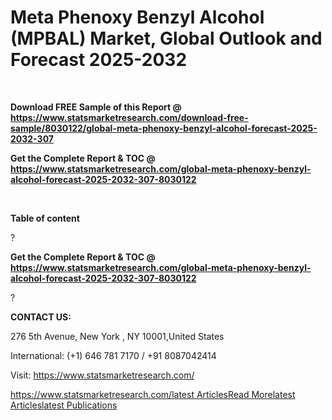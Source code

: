 <h1>Meta Phenoxy Benzyl Alcohol (MPBAL) Market, Global Outlook and Forecast 2025-2032</h1><br/><p><strong>Download FREE Sample of this Report @ <a href="https://www.statsmarketresearch.com/download-free-sample/8030122/global-meta-phenoxy-benzyl-alcohol-forecast-2025-2032-307">https://www.statsmarketresearch.com/download-free-sample/8030122/global-meta-phenoxy-benzyl-alcohol-forecast-2025-2032-307</a></strong></p>
 
 
 
 <div><b>Get the Complete Report & TOC @ <a href="https://www.statsmarketresearch.com/global-meta-phenoxy-benzyl-alcohol-forecast-2025-2032-307-8030122">https://www.statsmarketresearch.com/global-meta-phenoxy-benzyl-alcohol-forecast-2025-2032-307-8030122</a></b></div>
 
 
 
 <p><br />
 
 <b>Table of content</b></p>
 
 
 
 <p>? </p>
 
 
 
 <div><b>Get the Complete Report & TOC @ <a href="https://www.statsmarketresearch.com/global-meta-phenoxy-benzyl-alcohol-forecast-2025-2032-307-8030122">https://www.statsmarketresearch.com/global-meta-phenoxy-benzyl-alcohol-forecast-2025-2032-307-8030122</a></b></div>
 
 
 
 <p>? </p>
 
 
 
 <p><b>CONTACT US:</b><br />
 
 276 5th Avenue, New York , NY 10001,United States<br />
 
 International: (+1) 646 781 7170 / +91 8087042414<br />
 
 Visit: <a href="https://www.statsmarketresearch.com/">https://www.statsmarketresearch.com/</a><br />
 
 <a href="https://gyeongbokgung.com">https://www.statsmarketresearch.com/</a><a href="https://hallyeomaritime.com">latest Articles</a><a href="https://jingwansa.com">Read More</a><a href="https://nguoiviet.jp/">latest Articles</a><a href="https://www.intelmarketresearch.com/">latest Publications</a></p>